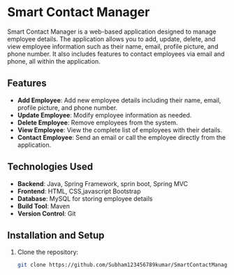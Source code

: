 # Smart Contact Manager

Smart Contact Manager is a web-based application designed to manage employee details. The application allows you to add, update, delete, and view employee information such as their name, email, profile picture, and phone number. It also includes features to contact employees via email and phone, all within the application.

## Features

- **Add Employee**: Add new employee details including their name, email, profile picture, and phone number.
- **Update Employee**: Modify employee information as needed.
- **Delete Employee**: Remove employees from the system.
- **View Employee**: View the complete list of employees with their details.
- **Contact Employee**: Send an email or call the employee directly from the application.

## Technologies Used

- **Backend**: Java, Spring Framework, sprin boot, Spring MVC
- **Frontend**: HTML, CSS,javascript Bootstrap
- **Database**: MySQL for storing employee details
- **Build Tool**: Maven
- **Version Control**: Git

## Installation and Setup

1. Clone the repository:
   ```bash
   git clone https://github.com/Subham123456789kumar/SmartContactManager.git
